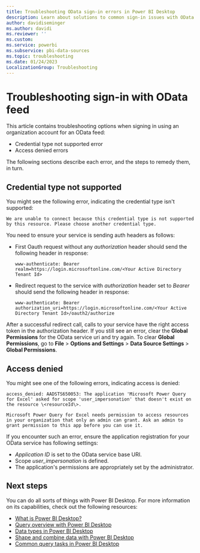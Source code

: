```yaml
---
title: Troubleshooting OData sign-in errors in Power BI Desktop
description: Learn about solutions to common sign-in issues with OData connections, including credential type not supported error and access denied errors.
author: davidiseminger
ms.author: davidi
ms.reviewer: ''
ms.custom: 
ms.service: powerbi
ms.subservice: pbi-data-sources
ms.topic: troubleshooting
ms.date: 01/24/2023
LocalizationGroup: Troubleshooting
---
```

# Troubleshooting sign-in with OData feed

This article contains troubleshooting options when signing in using an organization account for an OData feed:

* Credential type not supported error
* Access denied errors

The following sections describe each error, and the steps to remedy them, in turn.

## Credential type not supported

You might see the following error, indicating the credential type isn't supported:

```text
We are unable to connect because this credential type is not supported by this resource. Please choose another credential type.
```

You need to ensure your service is sending auth headers as follows:

* First Oauth request without any *authorization* header should send the following header in response:

  ```output
  www-authenticate: Bearer realm=https://login.microsoftonline.com/<Your Active Directory Tenant Id> 
  ```

* Redirect request to the service with *authorization* header set to *Bearer* should send the following header in response:

  ```output
  www-authenticate: Bearer authorization_uri=https://login.microsoftonline.com/<Your Active Directory Tenant Id>/oauth2/authorize
  ```

After a successful redirect call, calls to your service have the right access token in the authorization header. If you still see an error, clear the **Global Permissions** for the OData service uri and try again. To clear **Global Permissions**, go to **File** > **Options and Settings** > **Data Source Settings** > **Global Permissions**.

## Access denied

You might see one of the following errors, indicating access is denied:

```output
access_denied: AADSTS650053: The application 'Microsoft Power Query for Excel' asked for scope 'user_impersonation' that doesn't exist on the resource \<resourceId\>.
```

```output
Microsoft Power Query for Excel needs permission to access resources in your organization that only an admin can grant. Ask an admin to grant permission to this app before you can use it.
```

If you encounter such an error, ensure the application registration for your OData service has following settings:

* *Application ID* is set to the OData service base URI.
* Scope *user_impersonation* is defined.
* The application's permissions are appropriately set by the administrator.

## Next steps

You can do all sorts of things with Power BI Desktop. For more information on its capabilities, check out the following resources:

* [What is Power BI Desktop?](../fundamentals/desktop-what-is-desktop.md)
* [Query overview with Power BI Desktop](../transform-model/desktop-query-overview.md)
* [Data types in Power BI Desktop](desktop-data-types.md)
* [Shape and combine data with Power BI Desktop](desktop-shape-and-combine-data.md)
* [Common query tasks in Power BI Desktop](../transform-model/desktop-common-query-tasks.md)

